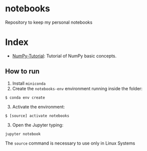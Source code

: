 # notebooks
Repository to keep my personal notebooks

# Index

* [NumPy-Tutorial](NumPy_Tutorial.ipynb): Tutorial of NumPy basic concepts.

## How to run

1. Install `miniconda`
2. Create the `notebooks-env` environment running inside the folder: 
```shell
$ conda env create
```
3. Activate the environment: 
```shell
$ [source] activate notebooks
```
3. Open the Jupyter typing: 
```shell
jupyter notebook
```

The `source` command is necessary to use only in Linux Systems
